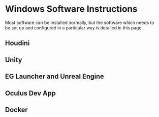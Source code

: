 # Windows Software Instructions

Most software can be installed normally, but the software which needs to be set up and configured in a particular way is detailed in this page.

## Houdini

## Unity

## EG Launcher and Unreal Engine

## Oculus Dev App

## Docker